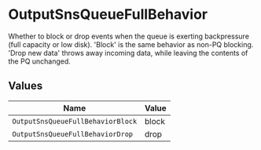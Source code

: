 # OutputSnsQueueFullBehavior

Whether to block or drop events when the queue is exerting backpressure (full capacity or low disk). 'Block' is the same behavior as non-PQ blocking. 'Drop new data' throws away incoming data, while leaving the contents of the PQ unchanged.


## Values

| Name                              | Value                             |
| --------------------------------- | --------------------------------- |
| `OutputSnsQueueFullBehaviorBlock` | block                             |
| `OutputSnsQueueFullBehaviorDrop`  | drop                              |